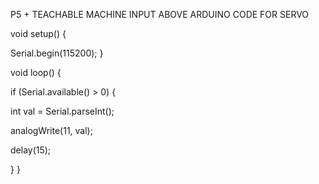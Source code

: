 P5 + TEACHABLE MACHINE INPUT ABOVE
ARDUINO CODE FOR SERVO


void setup() {

Serial.begin(115200);
}

void loop() {

if (Serial.available() > 0) { 

int val = Serial.parseInt();

analogWrite(11, val);

delay(15);

}
}
